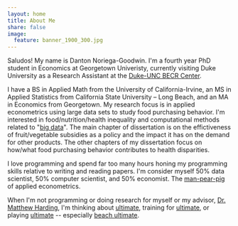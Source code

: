 ```yaml
---
layout: home
title: About Me
share: false
image:
  feature: banner_1900_300.jpg
---
```


Saludos! My name is Danton Noriega-Goodwin. I'm a fourth year PhD student in Economics at Georgetown Univeristy, currently visiting Duke University as a Research Assistant at the [Duke-UNC BECR Center](https://becr-dev.oit.duke.edu/).

I have a BS in Applied Math from the University of California-Irvine, an MS in Applied Statistics from California State University – Long Beach, and an MA in Economics from Georgetown. My research focus is in applied econometrics using large data sets to study food purchasing behavior. I'm interested in food/nutrition/health inequality and computational methods related to "[big data](http://bigdataeconometrics.com/)". The main chapter of dissertation is on the effictiveness of fruit/vegetable subsidies as a policy and the impact it has on the demand for other products. The other chapters of my dissertation focus on how/what food purchasing behavior contributes to health disparities.

I love programming and spend far too many hours honing my programming skills relative to writing and reading papers. I'm consider myself 50% data scientist, 50% computer scientist, and 50% economist. The [man-pear-pig](http://ultinomics.github.io/dantonnoriega.me/images/man-bear-pig.jpg) of applied econometrics. 

When I'm not programming or doing research for myself or my advisor, [Dr. Matthew Harding](http://people.duke.edu/~mch55/), I'm thinking about [ultimate](http://ultiworld.com/), training for [ultimate](http://skydmagazine.com/column/training-blog/), or playing [ultimate](https://www.youtube.com/watch?v=uq3pg0JcJSI) -- especially [beach ultimate](https://www.youtube.com/watch?v=vCCvjiTxhLY).
